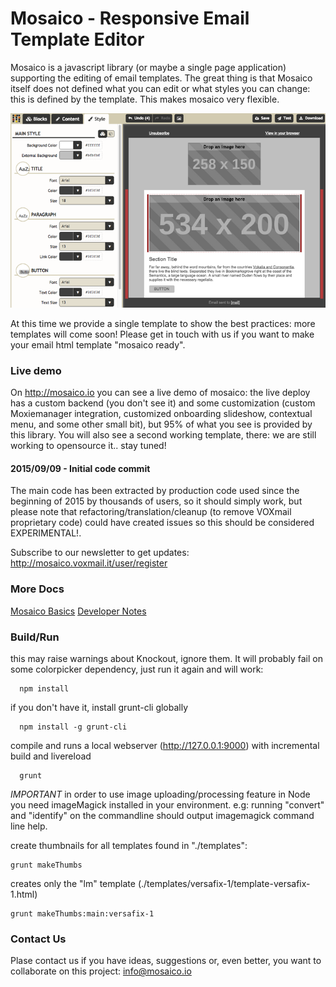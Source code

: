 # Mosaico - Responsive Email Template Editor

Mosaico is a javascript library (or maybe a single page application) supporting the editing of email templates.
The great thing is that Mosaico itself does not defined what you can edit or what styles you can change: this is defined by the template. This makes mosaico very flexible.


![Mosaico Screenshot](res/img/screenshot.png)


At this time we provide a single template to show the best practices: more templates will come soon! Please get in touch with us if you want to make your email html template "mosaico ready".

### Live demo
On http://mosaico.io you can see a live demo of mosaico: the live deploy has a custom backend (you don't see it) and some customization (custom Moxiemanager integration, customized onboarding slideshow, contextual menu, and some other small bit), but 95% of what you see is provided by this library. You will also see a second working template, there: we are still working to opensource it.. stay tuned!

#### 2015/09/09 - Initial code commit
The main code has been extracted by production code used since the beginning of 2015 by thousands of users, so it should simply work, but please note that refactoring/translation/cleanup (to remove VOXmail proprietary code) could have created issues so this should be considered EXPERIMENTAL!.

Subscribe to our newsletter to get updates: http://mosaico.voxmail.it/user/register

### More Docs

[Mosaico Basics](https://github.com/voidlabs/mosaico/wiki)
[Developer Notes](https://github.com/voidlabs/mosaico/wiki/Developers)

### Build/Run

this may raise warnings about Knockout, ignore them. It will probably fail on some colorpicker dependency, just run it again and will work:
```
  npm install
```
if you don't have it, install grunt-cli globally
```
  npm install -g grunt-cli
```
compile and runs a local webserver (http://127.0.0.1:9000) with incremental build and livereload
```
  grunt
```
*IMPORTANT* in order to use image uploading/processing feature in Node you need imageMagick installed in your environment.
e.g: running "convert" and "identify" on the commandline should output imagemagick command line help.

create thumbnails for all templates found in "./templates":
```
grunt makeThumbs
```
creates only the "lm" template (./templates/versafix-1/template-versafix-1.html)
```
grunt makeThumbs:main:versafix-1
```

### Contact Us

Plase contact us if you have ideas, suggestions or, even better, you want to collaborate on this project: info@mosaico.io
